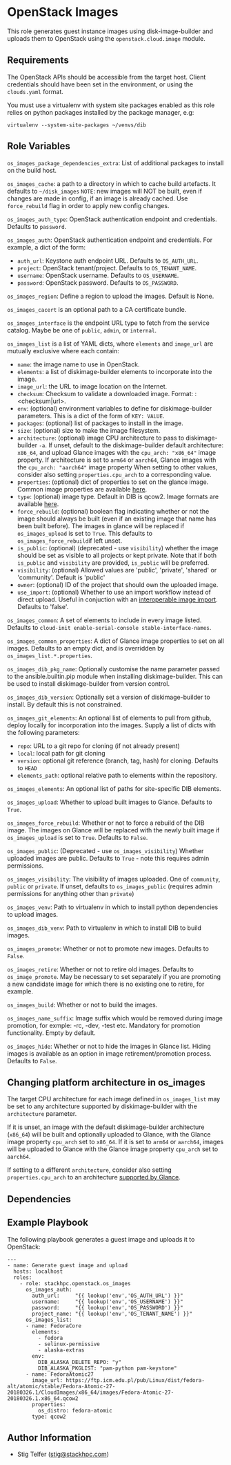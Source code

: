 OpenStack Images
================

This role generates guest instance images using disk-image-builder
and uploads them to OpenStack using the `openstack.cloud.image` module.

Requirements
------------

The OpenStack APIs should be accessible from the target host.
Client credentials should have been set in the environment, or
using the `clouds.yaml` format.

You must use a virtualenv with system site packages enabled
as this role relies on python packages installed by the package
manager, e.g:

```
virtualenv --system-site-packages ~/venvs/dib
```

Role Variables
--------------

`os_images_package_dependencies_extra`: List of additional packages to install
on the build host.

`os_images_cache`: a path to a directory in which to cache build artefacts.
It defaults to `~/disk_images`
`NOTE`: new images will NOT be built, even if changes are made in config, if an image
is already cached. Use `force_rebuild` flag in order to apply new config changes.

`os_images_auth_type`: OpenStack authentication endpoint and credentials.
Defaults to `password`.

`os_images_auth`: OpenStack authentication endpoint and credentials.  For
example, a dict of the form:
* `auth_url`: Keystone auth endpoint URL.  Defaults to `OS_AUTH_URL`.
* `project`: OpenStack tenant/project.  Defaults to `OS_TENANT_NAME`.
* `username`: OpenStack username.  Defaults to `OS_USERNAME`.
* `password`: OpenStack password.  Defaults to `OS_PASSWORD`.

`os_images_region`: Define a region to upload the images.  Default is None.

`os_images_cacert` is an optional path to a CA certificate bundle.

`os_images_interface` is the endpoint URL type to fetch from the service
catalog. Maybe be one of `public`, `admin`, or `internal`.

`os_images_list` is a list of YAML dicts, where `elements` and `image_url` are
mutually exclusive where each contain:
* `name`: the image name to use in OpenStack.
* `elements`: a list of diskimage-builder elements to incorporate into the image.
* `image_url`: the URL to image location on the Internet.
* `checksum`: Checksum to validate a downloaded image. Format: <algorithm>:<checksum|url>.
* `env`: (optional) environment variables to define for diskimage-builder parameters.
  This is a dict of the form of `KEY: VALUE`.
* `packages`: (optional) list of packages to install in the image.
* `size`: (optional) size to make the image filesystem.
* `architecture`: (optional) image CPU architecture to pass to diskimage-builder `-a`.
  If unset, default to the diskimage-builder default architecture: `x86_64`, and upload
  Glance images with the `cpu_arch: "x86_64"` image property. If architecture is set
  to `arm64` or `aarch64`, Glance images with the `cpu_arch: "aarch64"` image property
  When setting to other values, consider also setting `properties.cpu_arch` to a
  corresponding value.
* `properties`: (optional) dict of properties to set on the glance image.
  Common image properties are available
  [here](https://docs.openstack.org/glance/latest/user/common-image-properties.html).
* `type`: (optional) image type. Default in DIB is qcow2. Image formats are
  available [here](https://docs.openstack.org/glance/latest/user/formats.html).
* `force_rebuild`: (optional) boolean flag indicating whether or not the image should
  always be built (even if an existing image that name has been built before). The images
  in glance will be replaced if `os_images_upload` is set to `True`. This defaults to
  `os_images_force_rebuild`if left unset.
* `is_public`: (optional) (deprecated - use `visibility`) whether the image should be set
  as visible to all projects or kept private. Note that if both `is_public` and `visibility`
  are provided, `is_public` will be preferred.
* `visibility`: (optional) Allowed values are 'public', 'private', 'shared'
  or 'community'. Default is 'public'
* `owner`: (optional) ID of the project that should own the uploaded image.
* `use_import`: (optional) Whether to use an import workflow instead of direct upload.
  Useful in conjuction with an [interoperable image import](https://docs.openstack.org/glance/latest/admin/interoperable-image-import.html).
  Defaults to 'false'.

`os_images_common`: A set of elements to include in every image listed.
Defaults to `cloud-init enable-serial-console stable-interface-names`.

`os_images_common_properties`: A dict of Glance image properties to set on all images.
Defaults to an empty dict, and is overridden by `os_images_list.*.properties`.

`os_images_dib_pkg_name`: Optionally customise the name parameter passed 
to the ansible.builtin.pip module when installing diskimage-builder. This can
be used to install diskimage-builder from version control.

`os_images_dib_version`: Optionally set a version of diskimage-builder to install.
By default this is not constrained.

`os_images_git_elements`: An optional list of elements to pull from github, deploy
locally for incorporation into the images.  Supply a list of dicts with the
following parameters:
* `repo`: URL to a git repo for cloning (if not already present)
* `local`: local path for git cloning
* `version`: optional git reference (branch, tag, hash) for cloning.  Defaults
  to `HEAD`
* `elements_path`: optional relative path to elements within the repository.

`os_images_elements`: An optional list of paths for site-specific DIB elements.

`os_images_upload`: Whether to upload built images to Glance. Defaults to `True`.

`os_images_force_rebuild`: Whether or not to force a rebuild of the DIB image.
The images on Glance will be replaced with the newly built image if `os_images_upload`
is set to `True`. Defaults to `False`.

`os_images_public`: (Deprecated - use `os_images_visibility`) Whether uploaded
images are public. Defaults to `True` - note this requires admin permissions.

`os_images_visibility`: The visibility of images uploaded. One of `community`,
`public` or `private`. If unset, defaults to `os_images_public` (requires admin
permissions for anything other than `private`)

`os_images_venv`: Path to virtualenv in which to install python dependencies to
upload images.

`os_images_dib_venv`: Path to virtualenv in which to install DIB to build images.

`os_images_promote`: Whether or not to promote new images. Defaults to `False`.

`os_images_retire`: Whether or not to retire old images. Defaults to `os_image_promote`.
May be necessary to set separately if you are promoting a new candidate image for which
there is no existing one to retire, for example.

`os_images_build`: Whether or not to build the images.

`os_images_name_suffix`: Image suffix which would be removed during image promotion, for
exmple: -rc, -dev, -test etc. Mandatory for promotion functionality. Empty by default.

`os_images_hide`: Whether or not to hide the images in Glance list. Hiding images is
available as an option in image retirement/promotion process. Defaults to `False`.

Changing platform architecture in os_images
-------------------------------------------

The target CPU architecture for each image defined in `os_images_list` may be set to any
architecture supported by diskimage-builder with the `architecture` parameter.

If it is unset, an image with the default diskimage-builder architecture (`x86_64`) will
be built and optionally uploaded to Glance, with the Glance image property `cpu_arch` set
to `x86_64`. If it is set to `arm64` or `aarch64`, images will be uploaded to Glance with
the Glance image property `cpu_arch` set to `aarch64`.

If setting to a different `architecture`, consider also setting `properties.cpu_arch` to an
architecture
[supported by Glance](https://docs.openstack.org/glance/latest/admin/useful-image-properties.html#image-property-keys-and-values).

Dependencies
------------

Example Playbook
----------------

The following playbook generates a guest image and uploads it to OpenStack:

    ---
    - name: Generate guest image and upload
      hosts: localhost
      roles:
        - role: stackhpc.openstack.os_images
          os_images_auth:
            auth_url:     "{{ lookup('env','OS_AUTH_URL') }}"
            username:     "{{ lookup('env','OS_USERNAME') }}"
            password:     "{{ lookup('env','OS_PASSWORD') }}"
            project_name: "{{ lookup('env','OS_TENANT_NAME') }}"
          os_images_list:
          - name: FedoraCore
            elements:
              - fedora
              - selinux-permissive
              - alaska-extras
            env:
              DIB_ALASKA_DELETE_REPO: "y"
              DIB_ALASKA_PKGLIST: "pam-python pam-keystone"
          - name: FedoraAtomic27
            image_url: https://ftp.icm.edu.pl/pub/Linux/dist/fedora-alt/atomic/stable/Fedora-Atomic-27-20180326.1/CloudImages/x86_64/images/Fedora-Atomic-27-20180326.1.x86_64.qcow2
            properties:
              os_distro: fedora-atomic
            type: qcow2

Author Information
------------------

- Stig Telfer (<stig@stackhpc.com>)
